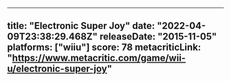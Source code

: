 
---
title: "Electronic Super Joy"
date: "2022-04-09T23:38:29.468Z"
releaseDate: "2015-11-05"
platforms: ["wiiu"]
score: 78
metacriticLink: "https://www.metacritic.com/game/wii-u/electronic-super-joy"
---
